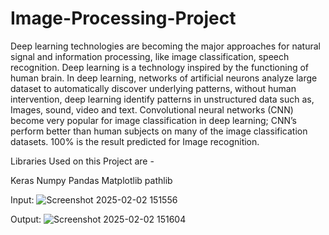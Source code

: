 # Image-Processing-Project

Deep learning technologies are becoming the major approaches for natural signal and information processing, like image classification, speech recognition. Deep learning is a technology inspired by the functioning of human brain. In deep learning, networks of artificial neurons analyze large dataset to automatically discover underlying patterns, without human intervention, deep learning identify patterns in unstructured data such as, Images, sound, video and text. Convolutional neural networks (CNN) become very popular for image classification in deep learning; CNN’s perform better than human subjects on many of the image classification datasets. 100% is the result predicted for Image recognition.

Libraries Used on this Project are -

Keras
Numpy
Pandas
Matplotlib
pathlib

Input:
![Screenshot 2025-02-02 151556](https://github.com/user-attachments/assets/f6322830-eee3-42c1-98cd-834c52480496)

Output:
![Screenshot 2025-02-02 151604](https://github.com/user-attachments/assets/24235630-d06a-45f8-87ca-10896cb17ad2)
